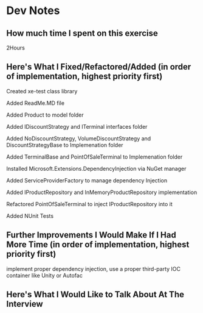 # Dev Notes

## How much time I spent on this exercise

2Hours

## Here's What I Fixed/Refactored/Added (in order of implementation, highest priority first)

Created xe-test class library

Added ReadMe.MD file

Added Product to model folder

Added IDiscountStrategy and ITerminal interfaces folder

Added NoDiscountStrategy, VolumeDiscountStrategy and DiscountStrategyBase to Implemenation folder

Added TerminalBase and PointOfSaleTerminal to Implemenation folder

Installed Microsoft.Extensions.DependencyInjection via NuGet manager

Added ServiceProviderFactory to manage dependency Injection

Added IProductRepository and InMemoryProductRepository implementation

Refactored PointOfSaleTerminal to inject IProductRepository into it

Added NUnit Tests

## Further Improvements I Would Make If I Had More Time (in order of implementation, highest priority first)

implement proper dependency injection, use a proper third-party IOC container like Unity or Autofac

## Here's What I Would Like to Talk About At The Interview